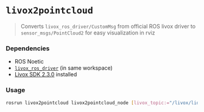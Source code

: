 # `livox2pointcloud`

> Converts `livox_ros_driver/CustomMsg` from official ROS livox driver to `sensor_msgs/PointCloud2` for easy visualization in rviz

### Dependencies

* ROS Noetic
* [`livox_ros_driver`](https://github.com/Livox-SDK/livox_ros_driver) (in same workspace)
* [Livox SDK 2.3.0](https://github.com/Livox-SDK/Livox-SDK) installed

### Usage

```bash
rosrun livox2pointcloud livox2pointcloud_node [livox_topic:="/livox/lidar"] [pointcloud_topic:="/livox/pointcloud2"] [frame_id:="base_link"]
```

